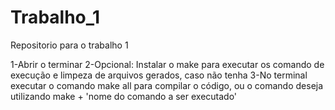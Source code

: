 # Trabalho_1
Repositorio para o trabalho 1

1-Abrir o terminar 
2-Opcional: Instalar o make para executar os comando de execução e limpeza de arquivos gerados, caso não tenha
3-No terminal executar o comando make all para compilar o código, ou o comando deseja utilizando make + 'nome do comando a ser executado'

